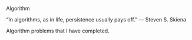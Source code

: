 Algorithm

“In algorithms, as in life, persistence usually pays off.” 
― Steven S. Skiena

Algorithm problems that I have completed.


